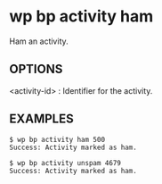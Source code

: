 # wp bp activity ham

Ham an activity.

## OPTIONS

&lt;activity-id&gt;
: Identifier for the activity.

## EXAMPLES

	$ wp bp activity ham 500
	Success: Activity marked as ham.

	$ wp bp activity unspam 4679
	Success: Activity marked as ham.


